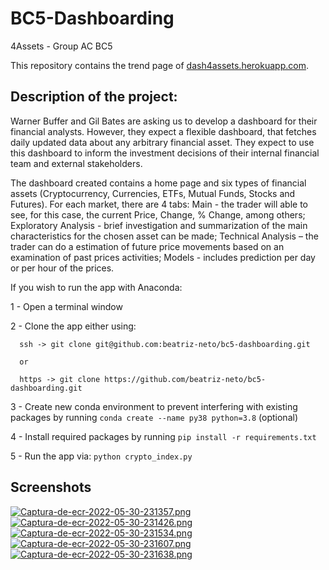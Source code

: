 # BC5-Dashboarding

 4Assets - Group AC BC5

This repository contains the trend page of [dash4assets.herokuapp.com](https://dash4assets.herokuapp.com).

## Description of the project:
Warner Buffer and Gil Bates are asking us to develop a dashboard for their financial analysts. However, they expect a flexible dashboard, that fetches daily updated data about any arbitrary financial asset. They expect to use this dashboard to inform the investment decisions of their internal financial team and external stakeholders.

The dashboard created contains a home page and six types of financial assets (Cryptocurrency, Currencies, ETFs, Mutual Funds, Stocks and Futures). For each market, there are 4 tabs: Main - the trader will able to see, for this case, the current Price, Change, % Change, among others; Exploratory Analysis - brief investigation and summarization of the main characteristics for the chosen asset can be made; Technical Analysis – the trader can do a estimation of future price movements based on an examination of past prices activities; Models - includes prediction per day or per hour of the prices.



If you wish to run the app with Anaconda:

1 - Open a terminal window

2 - Clone the app either using:

      ssh -> git clone git@github.com:beatriz-neto/bc5-dashboarding.git 
      
      or
      
      https -> git clone https://github.com/beatriz-neto/bc5-dashboarding.git
      
3 - Create new conda environment to prevent interfering with existing packages by running `conda create --name py38 python=3.8` (optional)

4 - Install required packages by running `pip install -r requirements.txt`

5 - Run the app via: `python crypto_index.py`

## Screenshots

[![Captura-de-ecr-2022-05-30-231357.png](https://i.postimg.cc/cJhX5SBj/Captura-de-ecr-2022-05-30-231357.png)](https://postimg.cc/Fffy7wqg)
[![Captura-de-ecr-2022-05-30-231426.png](https://i.postimg.cc/qRZQ4xYx/Captura-de-ecr-2022-05-30-231426.png)](https://postimg.cc/tZWFzW9s)
[![Captura-de-ecr-2022-05-30-231534.png](https://i.postimg.cc/Z5hGGJ6K/Captura-de-ecr-2022-05-30-231534.png)](https://postimg.cc/qzjDnVm9)
[![Captura-de-ecr-2022-05-30-231607.png](https://i.postimg.cc/L4cwPmCB/Captura-de-ecr-2022-05-30-231607.png)](https://postimg.cc/z3kxZY1V)
[![Captura-de-ecr-2022-05-30-231638.png](https://i.postimg.cc/MK14bggk/Captura-de-ecr-2022-05-30-231638.png)](https://postimg.cc/4mNBX2Jw)





